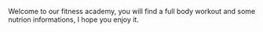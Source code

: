 Welcome to our fitness academy, you will find a full body workout and some nutrion informations, I hope you enjoy it.
